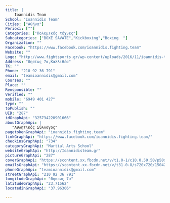 ```yaml
---
title: |
    Ioannidis Team
School: "Ioannidis Team"
Cities: ["Αθήνα"]
Perioxi: [""]
Categories: ["Πολεμικές τέχνες"]
Subcategories: ["ΒΟΧΕ SAVATE","Kickboxing","Boxing  "]
Organization: ""
Facebook: "https://www.facebook.com/ioannidis.fighting.team"
Website: ""
Logo: "http://www.fightsports.gr/wp-content/uploads/2016/11/ioannidis-team-logo.jpg"
Address: "Θησέως 7α,Καλλιθέα"
TK: ""
Phone: "210 92 36 791"
email: "teamioannidis@gmail.com"
Courses: ""
Place: ""
Rensponsible: ""
Verified: ""
mobile: "6949 401 427"
type: ""
toPublish: ""
UID: "287"
idGraphApi: "325734220901666"
aboutGraphApi: | 
   "Αθλητικός Σύλλογος"
pagetokenGraphApi: "ioannidis.fighting.team"
linkGraphApi: "https://www.facebook.com/ioannidis.fighting.team/"
checkinsGraphApi: "734"
categoryGraphApi: "Martial Arts School"
websiteGraphApi: "http://Ioannidisteam.gr"
pictureGraphApi: "287"
coverGraphApi: "https://scontent.xx.fbcdn.net/v/t1.0-1/c10.0.50.50/p50x50/12243088_632115983596820_8922542217778288288_n.jpg?oh=62cad628f0937045aae4eaf014fa675e&amp;oe=5B0C2117"
emailsGraphApi: "https://scontent.xx.fbcdn.net/v/t31.0-8/s720x720/15042005_799623830179367_7354245298853038378_o.jpg?oh=b2381bc945c06b71c443bb1b2f72c3c0&amp;oe=5B0429A5"
phoneGraphApi: "teamioannidis@gmail.com"
streetGraphApi: "210 92 36 791"
longitudeGraphApi: "Θησεως 7α"
latitudeGraphApi: "23.71562"
locatedinGraphApi: "37.96306"

---
```




